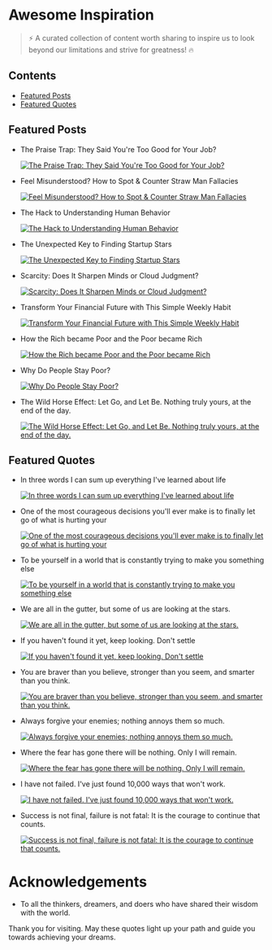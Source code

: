 # Awesome Inspiration
>  ⚡️ A curated collection of content worth sharing to inspire us to look beyond our limitations and strive for greatness! 🔥

## Contents
- [Featured Posts](#featured-posts)
- [Featured Quotes](#featured-quotes)

## Featured Posts
- The Praise Trap: They Said You're Too Good for Your Job?
    
    [![The Praise Trap: They Said You're Too Good for Your Job?](https://i.ytimg.com/vi/jn0JNQ1RJLU/default.jpg)](https://www.youtube.com/watch?v=jn0JNQ1RJLU "The Praise Trap: They Said You're Too Good for Your Job?")

- Feel Misunderstood? How to Spot & Counter Straw Man Fallacies
    
    [![Feel Misunderstood? How to Spot & Counter Straw Man Fallacies](https://i.ytimg.com/vi/YWwQHzIt1P4/default.jpg)](https://www.youtube.com/watch?v=YWwQHzIt1P4 "Feel Misunderstood? How to Spot & Counter Straw Man Fallacies")

- The Hack to Understanding Human Behavior
    
    [![The Hack to Understanding Human Behavior](https://i.ytimg.com/vi/YPgsBkMisH0/default.jpg)](https://www.youtube.com/watch?v=YPgsBkMisH0 "The Hack to Understanding Human Behavior")

- The Unexpected Key to Finding Startup Stars
    
    [![The Unexpected Key to Finding Startup Stars](https://i.ytimg.com/vi/9GB0Ob6NzIU/default.jpg)](https://www.youtube.com/watch?v=9GB0Ob6NzIU "The Unexpected Key to Finding Startup Stars")

- Scarcity: Does It Sharpen Minds or Cloud Judgment?
    
    [![Scarcity: Does It Sharpen Minds or Cloud Judgment?](https://i.ytimg.com/vi/CviywkNHN2Q/default.jpg)](https://www.youtube.com/watch?v=CviywkNHN2Q "Scarcity: Does It Sharpen Minds or Cloud Judgment?")

- Transform Your Financial Future with This Simple Weekly Habit
    
    [![Transform Your Financial Future with This Simple Weekly Habit](https://i.ytimg.com/vi/39Sc-evMwBk/default.jpg)](https://www.youtube.com/watch?v=39Sc-evMwBk "Transform Your Financial Future with This Simple Weekly Habit")

- How the Rich became Poor and the Poor became Rich
    
    [![How the Rich became Poor and the Poor became Rich](https://i.ytimg.com/vi/XLd8YQ1_eAM/default.jpg)](https://www.youtube.com/watch?v=XLd8YQ1_eAM "How the Rich became Poor and the Poor became Rich")

- Why Do People Stay Poor?
    
    [![Why Do People Stay Poor?](https://i.ytimg.com/vi/noyOWpoqs2o/default.jpg)](https://www.youtube.com/watch?v=noyOWpoqs2o "Why Do People Stay Poor?")

- The Wild Horse Effect: Let Go, and Let Be. Nothing truly yours, at the end of the day.
    
    [![The Wild Horse Effect: Let Go, and Let Be. Nothing truly yours, at the end of the day.](https://i.ytimg.com/vi/o_r3QcPpkls/default.jpg)](https://www.youtube.com/watch?v=o_r3QcPpkls "The Wild Horse Effect: Let Go, and Let Be. Nothing truly yours, at the end of the day.")


## Featured Quotes
- In three words I can sum up everything I've learned about life
    
    [![In three words I can sum up everything I've learned about life](https://i.ytimg.com/vi/WPFNzVOkBLw/default.jpg)](https://youtube.com/shorts/WPFNzVOkBLw "In three words I can sum up everything I've learned about life")

- One of the most courageous decisions you'll ever make is to finally let go of what is hurting your
    
    [![One of the most courageous decisions you'll ever make is to finally let go of what is hurting your](https://i.ytimg.com/vi/9ay4dFPCEjA/default.jpg)](https://youtube.com/shorts/9ay4dFPCEjA "One of the most courageous decisions you'll ever make is to finally let go of what is hurting your")

- To be yourself in a world that is constantly trying to make you something else
    
    [![To be yourself in a world that is constantly trying to make you something else](https://i.ytimg.com/vi/kGwnFKeD54A/default.jpg)](https://youtube.com/shorts/kGwnFKeD54A "To be yourself in a world that is constantly trying to make you something else")

- We are all in the gutter, but some of us are looking at the stars.
    
    [![We are all in the gutter, but some of us are looking at the stars.](https://i.ytimg.com/vi/EBE64jLsDRk/default.jpg)](https://youtube.com/shorts/EBE64jLsDRk "We are all in the gutter, but some of us are looking at the stars.")

- If you haven't found it yet, keep looking. Don't settle
    
    [![If you haven't found it yet, keep looking. Don't settle](https://i.ytimg.com/vi/S_ABx7uZUXI/default.jpg)](https://youtube.com/shorts/S_ABx7uZUXI "If you haven't found it yet, keep looking. Don't settle")

- You are braver than you believe, stronger than you seem, and smarter than you think.
    
    [![You are braver than you believe, stronger than you seem, and smarter than you think.](https://i.ytimg.com/vi/N4cgkHEZuKI/default.jpg)](https://youtube.com/shorts/N4cgkHEZuKI "You are braver than you believe, stronger than you seem, and smarter than you think.")

- Always forgive your enemies; nothing annoys them so much.
    
    [![Always forgive your enemies; nothing annoys them so much.](https://i.ytimg.com/vi/Hbsm0f3T8pM/default.jpg)](https://youtube.com/shorts/Hbsm0f3T8pM "Always forgive your enemies; nothing annoys them so much.")

- Where the fear has gone there will be nothing. Only I will remain.
    
    [![Where the fear has gone there will be nothing. Only I will remain.](https://i.ytimg.com/vi/Aea808yTQvo/default.jpg)](https://youtube.com/shorts/Aea808yTQvo "Where the fear has gone there will be nothing. Only I will remain.")

- I have not failed. I've just found 10,000 ways that won't work.
    
    [![I have not failed. I've just found 10,000 ways that won't work.](https://i.ytimg.com/vi/J-tYoNB2AgE/default.jpg)](https://youtube.com/shorts/J-tYoNB2AgE "I have not failed. I've just found 10,000 ways that won't work.")

- Success is not final, failure is not fatal: It is the courage to continue that counts.
    
    [![Success is not final, failure is not fatal: It is the courage to continue that counts.](https://i.ytimg.com/vi/MdjQIJz5BsE/default.jpg)](https://youtube.com/shorts/MdjQIJz5BsE "Success is not final, failure is not fatal: It is the courage to continue that counts.")

# Acknowledgements

* To all the thinkers, dreamers, and doers who have shared their wisdom with the world.

Thank you for visiting. May these quotes light up your path and guide you towards achieving your dreams.